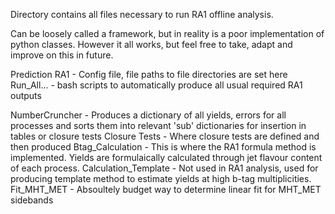Directory contains all files necessary to run RA1 offline analysis. 

Can be loosely called a framework, but in reality is a poor implementation of python classes. However it all works, but feel free to take, adapt and improve on this in future.

Prediction RA1 - Config file, file paths to file directories are set here
Run_All...    - bash scripts to automatically produce all usual required RA1 outputs


NumberCruncher - Produces a dictionary of all yields, errors for all processes and sorts them into relevant 'sub' dictionaries for insertion in tables or closure tests
Closure Tests - Where closure tests are defined and then produced
Btag_Calculation - This is where the RA1 formula method is implemented. Yields are formulaically calculated through jet flavour content of each process. 
Calculation_Template - Not used in RA1 analysis, used for producing template method to estimate yields at high b-tag multiplicities.
Fit_MHT_MET - Absoultely budget way to determine linear fit for MHT_MET sidebands
